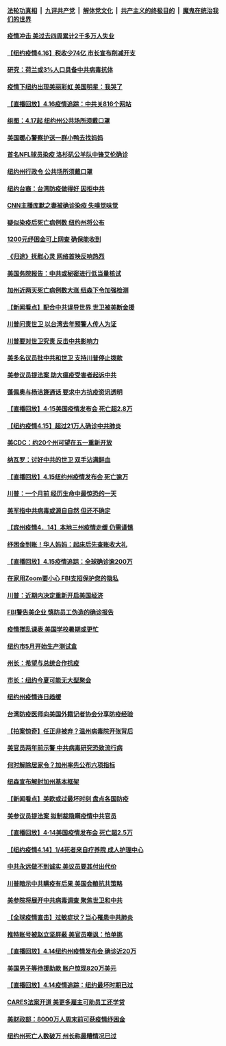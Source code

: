 ####  [法轮功真相](../../../../basic/blob/master/README.md?t=04170001) &nbsp;|&nbsp; [九评共产党](../../../../9ping.md/blob/master/README.md?t=04170001) &nbsp;|&nbsp; [解体党文化](../../../../jtdwh.md/blob/master/README.md?t=04170001)  &nbsp;|&nbsp; [共产主义的终极目的](../../../../gczydzjmd.md/blob/master/README.md?t=04170001) &nbsp;|&nbsp; [魔鬼在统治我们的世界](../../../../mgztzwmdsj.md/blob/master/README.md?t=04170001) 

#### [疫情冲击 美过去四周累计2千多万人失业](../pages/nsc412/n12036709.md?t=04170001) 

#### [【纽约疫情4.16】税收少74亿 市长宣布削减开支](../pages/nsc412/n12036165.md?t=04170001) 

#### [研究：荷兰或3%人口具备中共病毒抗体](../pages/nsc412/n12036327.md?t=04170001) 

#### [疫情下纽约出现美丽彩虹 美国明星：我哭了](../pages/nsc412/n12035195.md?t=04170001) 

#### [【直播回放】4.16疫情追踪：中共关816个网站](../pages/nsc412/n12036202.md?t=04170001) 

#### [组图：4.17起 纽约州公共场所须戴口罩](../pages/nsc412/n12035709.md?t=04170001) 

#### [美国暖心警察护送一群小鸭去找妈妈](../pages/nsc412/n12036004.md?t=04170001) 

#### [首名NFL球员染疫 洛杉矶公羊队中锋艾伦确诊](../pages/nsc412/n12035868.md?t=04170001) 

#### [纽约州行政令  公共场所须戴口罩](../pages/nsc412/n12035354.md?t=04170001) 

#### [纽约台裔：台湾防疫做得好  因拒中共](../pages/nsc412/n12035342.md?t=04170001) 

#### [CNN主播库默之妻被确诊染疫 失嗅觉味觉](../pages/nsc412/n12035395.md?t=04170001) 

#### [疑似染疫后死亡病例数  纽约州将公布](../pages/nsc412/n12035345.md?t=04170001) 

#### [1200元纾困金可上网查 确保能收到](../pages/nsc412/n12035350.md?t=04170001) 

#### [《归途》抚慰心灵  网络首映反响热烈](../pages/nsc412/n12035325.md?t=04170001) 

#### [美国务院报告：中共或秘密进行低当量核试](../pages/nsc412/n12034919.md?t=04170001) 

#### [加州近两天死亡病例数大涨      纽森下令加强检测](../pages/nsc412/n12034942.md?t=04170001) 

#### [【新闻看点】配合中共误导世界 世卫被美断金援](../pages/nsc412/n12033829.md?t=04170001) 

#### [川普问责世卫 以台湾去年预警人传人为证](../pages/nsc412/n12034354.md?t=04170001) 

#### [川普要对世卫究责 反击中共影响力](../pages/nsc412/n12034034.md?t=04170001) 

#### [美多名议员批中共和世卫 支持川普停止拨款](../pages/nsc412/n12034194.md?t=04170001) 

#### [美参议员提法案 助大瘟疫受害者起诉中共](../pages/nsc412/n12033649.md?t=04170001) 

#### [蓬佩奥与杨洁篪通话 要求中方抗疫资讯透明](../pages/nsc412/n12034158.md?t=04170001) 

#### [【直播回放】4·15美国疫情发布会 死亡超2.8万](../pages/nsc412/n12034030.md?t=04170001) 

#### [【纽约疫情4.15】超过21万人确诊中共肺炎](../pages/nsc412/n12032842.md?t=04170001) 

#### [美CDC：约20个州可望在五一重新开放](../pages/nsc412/n12033453.md?t=04170001) 

#### [纳瓦罗：讨好中共的世卫 双手沾满鲜血](../pages/nsc412/n12033452.md?t=04170001) 

#### [【直播回放】4.15纽约州疫情发布会 死亡逾万](../pages/nsc412/n12033426.md?t=04170001) 

#### [川普：一个月前 经历生命中最惊恐的一天](../pages/nsc412/n12033347.md?t=04170001) 

#### [美军指中共病毒或源自自然 但还不确定](../pages/nsc412/n12033338.md?t=04170001) 

#### [【宾州疫情4．14】本地三州疫情走缓 仍需谨慎](../pages/nsc412/n12033398.md?t=04170001) 

#### [纾困金到账！华人妈妈：起床后先查账收大礼](../pages/nsc412/n12033313.md?t=04170001) 

#### [【直播回放】4.15疫情追踪：全球确诊逾200万](../pages/nsc412/n12032899.md?t=04170001) 

#### [在家用Zoom要小心 FBI支招保护您的隐私](../pages/nsc412/n12032929.md?t=04170001) 

#### [川普：近期内决定重新开启美国经济](../pages/nsc412/n12031886.md?t=04170001) 

#### [FBI警告美企业 慎防员工伪造的确诊报告](../pages/nsc412/n12032377.md?t=04170001) 

#### [疫情搅乱课表 美国学校暑期或更忙](../pages/nsc412/n12031839.md?t=04170001) 

#### [纽约市5月开始生产测试盒](../pages/nsc412/n12031822.md?t=04170001) 

#### [州长：希望与总统合作抗疫](../pages/nsc412/n12031861.md?t=04170001) 

#### [市长：纽约今夏可能无大型聚会](../pages/nsc412/n12031817.md?t=04170001) 

#### [纽约州疫情连日趋缓](../pages/nsc412/n12031762.md?t=04170001) 

#### [台湾防疫医师向美国外籍记者协会分享防疫经验](../pages/nsc412/n12031745.md?t=04170001) 

#### [【拍案惊奇】任正非被弃？温州病毒院开张背后](../pages/nsc412/n12031404.md?t=04170001) 

#### [美官员两年前示警 中共病毒研究恐致流行病](../pages/nsc412/n12031715.md?t=04170001) 

#### [何时解除居家令？加州率先公布六项指标](../pages/nsc412/n12031440.md?t=04170001) 

#### [纽森宣布解封加州基本框架](../pages/nsc412/n12031395.md?t=04170001) 

#### [【新闻看点】美欧或过最坏时刻 盘点各国防疫](../pages/nsc412/n12030818.md?t=04170001) 

#### [美参议员提法案 拟制裁隐瞒疫情中共官员](../pages/nsc412/n12031224.md?t=04170001) 

#### [【直播回放】4·14美国疫情发布会 死亡超2.5万](../pages/nsc412/n12030981.md?t=04170001) 

#### [【纽约疫情4.14】1/4死者来自疗养院 成人护理中心](../pages/nsc412/n12029926.md?t=04170001) 

#### [中共永远做不到诚实 美议员要其付出代价](../pages/nsc412/n12030867.md?t=04170001) 

#### [川普暗示中共瞒疫有后果 美国会酿抗共策略](../pages/nsc412/n12029990.md?t=04170001) 

#### [美参院将展开中共病毒调查 聚焦世卫和中共](../pages/nsc412/n12030184.md?t=04170001) 

#### [【全球疫情直击】过敏症状？当心罹患中共肺炎](../pages/nsc412/n12030633.md?t=04170001) 

#### [推特账号被赵立坚屏蔽 美官员嘲讽：怕单挑](../pages/nsc412/n12030552.md?t=04170001) 

#### [【直播回放】4.14纽约州疫情发布会 确诊近20万](../pages/nsc412/n12030521.md?t=04170001) 

#### [美国男子等待援助款 账户惊现820万美元](../pages/nsc412/n12030054.md?t=04170001) 

#### [【直播回放】4.14疫情追踪：纽约最坏时期已过](../pages/nsc412/n12030034.md?t=04170001) 

#### [CARES法案开道 美更多雇主可助员工还学贷](../pages/nsc412/n12029110.md?t=04170001) 

#### [美财政部：8000万人周末前可获疫情纾困金](../pages/nsc412/n12029055.md?t=04170001) 

#### [纽约州死亡人数破万 州长称最糟情况已过](../pages/nsc412/n12028787.md?t=04170001) 

